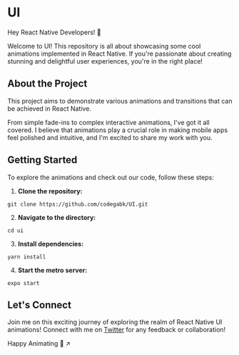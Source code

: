 # UI

Hey React Native Developers! 👋

Welcome to UI! This repository is all about showcasing some cool animations implemented in React Native. If you're passionate about creating stunning and delightful user experiences, you're in the right place!

## About the Project

This project aims to demonstrate various animations and transitions that can be achieved in React Native.

From simple fade-ins to complex interactive animations, I've got it all covered. I believe that animations play a crucial role in making mobile apps feel polished and intuitive, and I'm excited to share my work with you.

## Getting Started

To explore the animations and check out our code, follow these steps:

1. **Clone the repository:**
````
git clone https://github.com/codegabk/UI.git
````

2. **Navigate to the directory:**
````
cd ui
````

3. **Install dependencies:**
````
yarn install
````

4. **Start the metro server:**
````
expo start
````

## Let's Connect

Join me on this exciting journey of exploring the realm of React Native UI animations! Connect with me on [Twitter](https://twitter.com/codegabk) for any feedback or collaboration!

Happy Animating 🚀 ↗️
